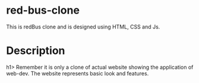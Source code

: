 # red-bus-clone
This is redBus clone and is designed using HTML, CSS and Js.
<br>
<h1>Description</h1>h1>
Remember it is only a clone of actual website showing the application of web-dev. The website represents basic look and features.


